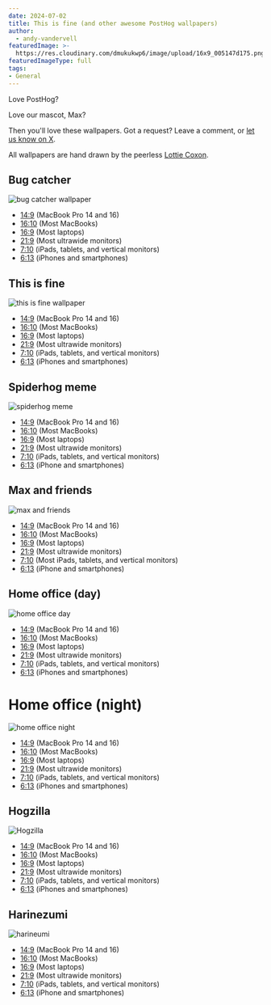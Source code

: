 ```yaml
---
date: 2024-07-02
title: This is fine (and other awesome PostHog wallpapers)
author:
  - andy-vandervell
featuredImage: >-
  https://res.cloudinary.com/dmukukwp6/image/upload/16x9_005147d175.png
featuredImageType: full
tags:
- General
---
```


Love PostHog?

Love our mascot, Max?

Then you'll love these wallpapers. Got a request? Leave a comment, or [let us know on X](https://x.com/posthog).

All wallpapers are hand drawn by the peerless [Lottie Coxon](https://x.com/LottieCoxon).

## Bug catcher

![bug catcher wallpaper](https://res.cloudinary.com/dmukukwp6/image/upload/14x9_d665cd3df9.png)

- [14:9](https://res.cloudinary.com/dmukukwp6/image/upload/14x9_d665cd3df9.png) (MacBook Pro 14 and 16)
- [16:10](https://res.cloudinary.com/dmukukwp6/image/upload/16x10_9abdbd934c.png) (Most MacBooks)
- [16:9](https://res.cloudinary.com/dmukukwp6/image/upload/16x9_965c4183c6.png) (Most laptops)
- [21:9](https://res.cloudinary.com/dmukukwp6/image/upload/21x9_b40587e2bd.png) (Most ultrawide monitors)
- [7:10](https://res.cloudinary.com/dmukukwp6/image/upload/i_Pad_f9bc8eb783.png) (iPads, tablets, and vertical monitors)
- [6:13](https://res.cloudinary.com/dmukukwp6/image/upload/i_Phone_f10c8911de.png) (iPhones and smartphones)

## This is fine

![this is fine wallpaper](https://res.cloudinary.com/dmukukwp6/image/upload/14x9_833f0bb10b.png)

- [14:9](https://res.cloudinary.com/dmukukwp6/image/upload/14x9_833f0bb10b.png) (MacBook Pro 14 and 16)
- [16:10](https://res.cloudinary.com/dmukukwp6/image/upload/16x10_825e499f8c.png) (Most MacBooks)
- [16:9](https://res.cloudinary.com/dmukukwp6/image/upload/16x9_005147d175.png) (Most laptops)
- [21:9](https://res.cloudinary.com/dmukukwp6/image/upload/21x9_d28130c5cf.png) (Most ultrawide monitors)
- [7:10](https://res.cloudinary.com/dmukukwp6/image/upload/i_Pad_30dcecc8f1.png) (iPads, tablets, and vertical monitors)
- [6:13](https://res.cloudinary.com/dmukukwp6/image/upload/i_Phone_64f478f8e1.png) (iPhones and smartphones)

## Spiderhog meme

![spiderhog meme](https://res.cloudinary.com/dmukukwp6/image/upload/14x9_81ef8336df.png)

- [14:9](https://res.cloudinary.com/dmukukwp6/image/upload/14x9_81ef8336df.png) (MacBook Pro 14 and 16)
- [16:10](https://res.cloudinary.com/dmukukwp6/image/upload/16x10_a0d10544a3.png) (Most MacBooks)
- [16:9](https://res.cloudinary.com/dmukukwp6/image/upload/16x9_af414be4a8.png) (Most laptops)
- [21:9](https://res.cloudinary.com/dmukukwp6/image/upload/21x9_4bbf41b9bc.png) (Most ultrawide monitors)
- [7:10](https://res.cloudinary.com/dmukukwp6/image/upload/i_Pad_90a78e053d.png) (iPads, tablets, and vertical monitors)
- [6:13](https://res.cloudinary.com/dmukukwp6/image/upload/i_Phone_1ab9aea359.png) (iPhone and smartphones)

## Max and friends

![max and friends](https://res.cloudinary.com/dmukukwp6/image/upload/14x9_23330e3940.png)

- [14:9](https://res.cloudinary.com/dmukukwp6/image/upload/14x9_23330e3940.png) (MacBook Pro 14 and 16)
- [16:10](https://res.cloudinary.com/dmukukwp6/image/upload/16x10_a6942fd257.png) (Most MacBooks)
- [16:9](https://res.cloudinary.com/dmukukwp6/image/upload/16x9_556204dbb3.png) (Most laptops)
- [21:9](https://res.cloudinary.com/dmukukwp6/image/upload/21x9_4c56dc7e12.png) (Most ultrawide monitors)
- [7:10](https://res.cloudinary.com/dmukukwp6/image/upload/i_Pad_453cf07d09.png) (Most iPads, tablets, and vertical monitors)
- [6:13](https://res.cloudinary.com/dmukukwp6/image/upload/i_Phone_411ccd82bf.png) (iPhone and smartphones)

## Home office (day)

![home office day](https://res.cloudinary.com/dmukukwp6/image/upload/14x9_dd8e163f66.png)

- [14:9](https://res.cloudinary.com/dmukukwp6/image/upload/14x9_dd8e163f66.png) (MacBook Pro 14 and 16)
- [16:10](https://res.cloudinary.com/dmukukwp6/image/upload/16x10_4e3c0f7f4f.png) (Most MacBooks)
- [16:9](https://res.cloudinary.com/dmukukwp6/image/upload/16x9_2df493d087.png) (Most laptops)
- [21:9](https://res.cloudinary.com/dmukukwp6/image/upload/21x9_46160d5ce7.png) (Most ultrawide monitors)
- [7:10](https://res.cloudinary.com/dmukukwp6/image/upload/i_Pad_abb2d55404.png) (iPads, tablets, and vertical monitors)
- [6:13](https://res.cloudinary.com/dmukukwp6/image/upload/i_Phone_0f405956c2.png) (iPhones and smartphones)

# Home office (night)

![home office night](https://res.cloudinary.com/dmukukwp6/image/upload/14x9_cce54943f6.png)

- [14:9](https://res.cloudinary.com/dmukukwp6/image/upload/14x9_cce54943f6.png) (MacBook Pro 14 and 16)
- [16:10](https://res.cloudinary.com/dmukukwp6/image/upload/16x10_1bdde9da4a.png) (Most MacBooks)
- [16:9](https://res.cloudinary.com/dmukukwp6/image/upload/16x9_73f6da5f1a.png) (Most laptops)
- [21:9](https://res.cloudinary.com/dmukukwp6/image/upload/21x9_ecb21014c7.png) (Most ultrawide monitors)
- [7:10](https://res.cloudinary.com/dmukukwp6/image/upload/i_Pad_de345258c9.png) (iPads, tablets, and vertical monitors)
- [6:13](https://res.cloudinary.com/dmukukwp6/image/upload/i_Phone_50d16989b4.png) (iPhones and smartphones)

## Hogzilla

![Hogzilla](https://res.cloudinary.com/dmukukwp6/image/upload/14x9_1ea5cc6237.png)

- [14:9](https://res.cloudinary.com/dmukukwp6/image/upload/14x9_1ea5cc6237.png) (MacBook Pro 14 and 16)
- [16:10](https://res.cloudinary.com/dmukukwp6/image/upload/16x10_197fa513a9.png) (Most MacBooks)
- [16:9](https://res.cloudinary.com/dmukukwp6/image/upload/16x9_1950dfe6ad.png) (Most laptops)
- [21:9](https://res.cloudinary.com/dmukukwp6/image/upload/21x9_ee94afc946.png) (Most ultrawide monitors)
- [7:10](https://res.cloudinary.com/dmukukwp6/image/upload/i_Pad_164dd5a68c.png) (iPads, tablets, and vertical monitors)
- [6:13](https://res.cloudinary.com/dmukukwp6/image/upload/i_Phone_355ad507f5.png) (iPhones and smartphones)

## Harinezumi

![harineumi](https://res.cloudinary.com/dmukukwp6/image/upload/14x9_f409f75263.png)

- [14:9](https://res.cloudinary.com/dmukukwp6/image/upload/14x9_f409f75263.png) (MacBook Pro 14 and 16)
- [16:10](https://res.cloudinary.com/dmukukwp6/image/upload/16x10_a4aa5b8485.png) (Most MacBooks)
- [16:9](https://res.cloudinary.com/dmukukwp6/image/upload/16x9_0a182ef2e1.png) (Most laptops)
- [21:9](https://res.cloudinary.com/dmukukwp6/image/upload/21x9_ec7847db66.png) (Most ultrawide monitors)
- [7:10](https://res.cloudinary.com/dmukukwp6/image/upload/i_Pad_02617bd7f8.png) (iPads, tablets, and vertical monitors)
- [6:13](https://res.cloudinary.com/dmukukwp6/image/upload/i_Phone_8bf3219403.png) (iPhone and smartphones)